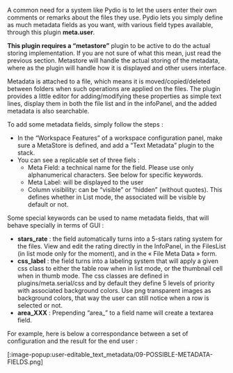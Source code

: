 A common need for a system like Pydio is to let the users enter their own comments or remarks about the files they use. Pydio lets you simply define as much metadata fields as you want, with various field types available, through this plugin **meta.user**.

**This plugin requires a “metastore”** plugin to be active to do the actual storing implementation. If you are not sure of what this mean, just read the previous section. Metastore will handle the actual storing of the metadata, where as the plugin will handle how it is displayed and other users interface.

Metadata is attached to a file, which means it is moved/copied/deleted between folders when such operations are applied on the files. The plugin provides a little editor for adding/modifying these properties as simple text lines, display them in both the file list and in the infoPanel, and the added metadata is also searchable.

To add some metadata fields, simply follow the steps :

+ In the “Workspace Features” of a workspace configuration panel, make sure a MetaStore is defined, and add a “Text Metadata” plugin to the stack.
+ You can see a replicable set of three fiels :
    - Meta Field: a technical name for the field. Please use only alphanumerical characters. See below for specific keywords.
    - Meta Label: will be displayed to the user
    - Column visibility: can be “visible” or “hidden” (without quotes). This defines whether in List mode, the associated will be visible by default or not.

Some special keywords can be used to name metadata fields, that will behave specially in terms of GUI :

+ **stars_rate** : the field automatically turns into a 5-stars rating system for the files. View and edit the rating directly in the InfoPanel, in the FilesList (in list mode only for the moment), and in the « File Meta Data » form.
+ **css_label** : the field turns into a labeling system that will apply a given css class to either the table row when in list mode, or the thumbnail cell when in thumb mode. The css classes are defined in plugins/meta.serial/css and by default they define 5 levels of priority with associated background colors. Use png transparent images as background colors, that way the user can still notice when a row is selected or not.
+ **area_XXX** : Prepending “area_” to a field name will create a textarea field.

For example, here is below a correspondance between a set of configuration and the result for the end user :

[:image-popup:user-editable_text_metadata/09-POSSIBLE-METADATA-FIELDS.png]
